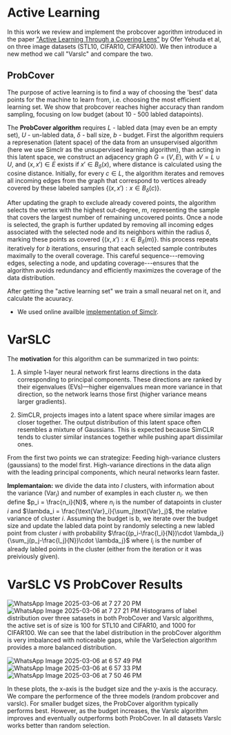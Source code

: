 # Active Learning

In this work we review and implement the probcover agorithm introduced in the paper  ["Active Learning Through a Covering Lens"](https://https://arxiv.org/pdf/2205.11320)  by Ofer Yehuda et al, on three image datasets (STL10, CIFAR10, CIFAR100). We then introduce a new method we call "Varslc" and compare the two.
## ProbCover
The purpose of active learning is to find a way of choosing the 'best' data points for the machine to learn from, i.e. choosing the most efficient learning set. We show that probcover reaches higher accuracy than random sampling, focusing on low budget (about 10 - 500 labled datapoints).

 The **ProbCover algorithm** requires $L$ - labled data (may even be an empty set), $U$ - un-labled data, $\delta$ - ball size, $b$ - budget. First the algorithm requiers a represenation (latent space) of the data from an unsupervised algorithm (here we use Simclr as the unsupervised learning algorithm), than acting in this latent space, we construct an adjacency graph $G = (V, E)$, with $V= L\cup U$, and  $(x, x') \in E$ exists if $x'\in B_\delta(x)$, where distance is calculated using the cosine distance. Initially, for every $c \in L$, the algorithm iterates and removes all incoming edges from the graph that correspond to vertices already covered by these labeled samples $\{(x,x'):x\in B_\delta(c)\}$.

After updating the graph to exclude already covered points, the algorithm selects the vertex with the highest out-degree, $m$, representing the sample that covers the largest number of remaining uncovered points. Once a node is selected, the graph is further updated by removing all incoming edges associated with the selected node and its neighbors within the radius $\delta$, marking these points as covered $\{(x,x'):x\in B_\delta(m)\}$.
this process repeats iteratively for $b$ iterations, ensuring that each selected sample contributes maximally to the overall coverage. This careful sequence---removing edges, selecting a node, and updating coverage---ensures that the algorithm avoids redundancy and efficiently maximizes the coverage of the data distribution.

After getting the "active learning set" we train a small neuaral net on it, and calculate the acuuracy.


* We used online availble [implementation of Simclr](https://colab.research.google.com/github/phlippe/uvadlc_notebooks/blob/master/docs/tutorial_notebooks/tutorial17/SimCLR.ipynb#scrollTo=-mT1josKM6NC).


# VarSLC

The **motivation** for this algorithm can be summarized in two points: 

1. A simple 1-layer neural network first learns directions in the data corresponding to principal components.  These directions are ranked by their eigenvalues (EVs)—higher eigenvalues mean more variance in that direction, so the network learns those first (higher variance means larger gradients).

2. SimCLR, projects images into a latent space where similar images are closer together. The output distribution of this latent space often resembles a mixture of Gaussians. This is expected because SimCLR tends to cluster similar instances together while pushing apart dissimilar ones.

From the first two points we can strategize: Feeding high-variance clusters (gaussians) to the model first.  High-variance directions in the data align with the leading principal components, which neural networks learn faster. 

**Implemantaion:**
we divide the data into $I$ clusters, with information about the variance ($\text{Var}_i$) and number of examples in each cluster $n_i$. we then define $p_i = \frac{n_i}{N}$, where $n_i$ is the number of datapoints in cluster $i$ and $\lambda_i = \frac{\text{Var}_i}{\sum_j\text{Var}_j}$, the relative variance of cluster $i$. Assuming the budget is b, we iterate over the budget size and update the labled data point by randomly selecting a new labled point from cluster $i$ with probability $\frac{(p_i-\frac{l_i}{N})\cdot \lambda_i}{\sum_j(p_j-\frac{l_j}{N})\cdot \lambda_j}$ where $l_i$ is the number of already labled points in the cluster (either from the iteration or it was preiviously given).


# VarSLC  VS ProbCover Results



![WhatsApp Image 2025-03-06 at 7 27 20 PM](https://github.com/user-attachments/assets/7fa141b1-4917-487b-8454-c1bddce12078)
![WhatsApp Image 2025-03-06 at 7 27 21 PM](https://github.com/user-attachments/assets/e26f79b9-7b14-4fd5-b9a4-1b8239ae735d)
Histograms of label distribution over three satasets in both ProbCover and Varslc algorithms, the active set is of size is 100 for STL10 and CIFAR10, and 1000 for CIFAR100. We can see that the label distribution in the probCover algorithm is very imbalanced with noticeable gaps, while the VarSelection algorithm provides a more balanced distribution.



![WhatsApp Image 2025-03-06 at 6 57 49 PM](https://github.com/user-attachments/assets/96971d09-85fb-49d7-9800-b8e333dc7692)
![WhatsApp Image 2025-03-06 at 6 57 33 PM](https://github.com/user-attachments/assets/8d680871-762f-44f6-89b8-9371743226b9)
![WhatsApp Image 2025-03-06 at 7 50 46 PM](https://github.com/user-attachments/assets/02aa4f80-2dcc-4174-aa4f-a08ea1c57d30)

In these plots, the x-axis is the budget size and the y-axis is the accuracy. We compare the performence of the three models (random probcover and varslc). For smaller budget sizes, the ProbCover algorithm typically performs best. However, as the budget increases, the Varslc algorithm improves and eventually outperforms both ProbCover. In all datasets Varslc works better than random selection.
